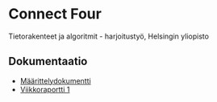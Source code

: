 # Connect Four
Tietorakenteet ja algoritmit - harjoitustyö, Helsingin yliopisto

## Dokumentaatio
- [Määrittelydokumentti](./dokumentaatio/maarittelydokumentti.md)
- [Viikkoraportti 1](./dokumentaatio/viikkoraportti1.md)
